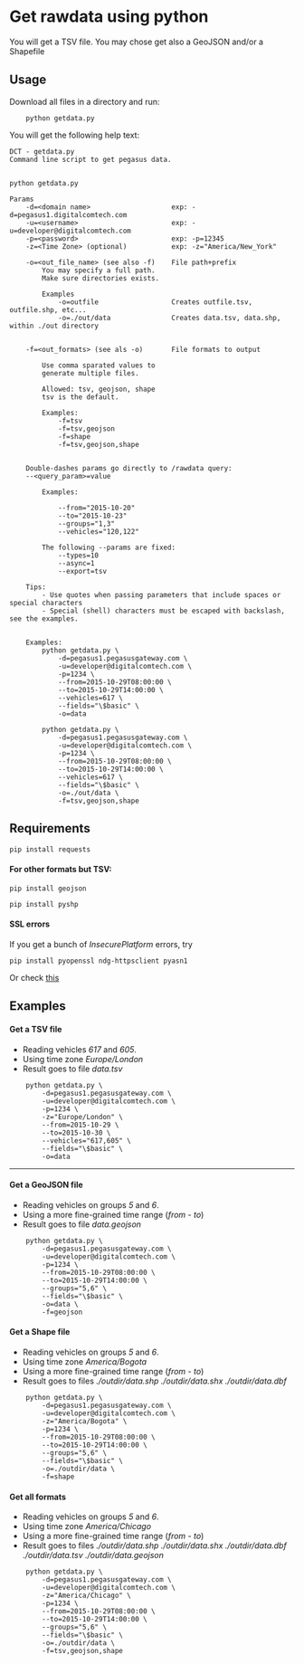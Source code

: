 # Get rawdata using python
You will get a TSV file.
You may chose get also a GeoJSON and/or a Shapefile


## Usage
Download all files in a directory and run:

```shell
	python getdata.py
```

You will get the following help text:
```shell
DCT - getdata.py
Command line script to get pegasus data.


python getdata.py

Params
	-d=<domain name>					exp: -d=pegasus1.digitalcomtech.com
	-u=<username>						exp: -u=developer@digitalcomtech.com
	-p=<password>						exp: -p=12345
	-z=<Time Zone> (optional)			exp: -z="America/New_York"

	-o=<out_file_name> (see also -f)	File path+prefix
		You may specify a full path.
		Make sure directories exists.

		Examples
			-o=outfile					Creates outfile.tsv, outfile.shp, etc...
			-o=./out/data				Creates data.tsv, data.shp, within ./out directory


	-f=<out_formats> (see als -o)		File formats to output

		Use comma sparated values to
		generate multiple files.

		Allowed: tsv, geojson, shape
		tsv is the default.

		Examples:
			-f=tsv
			-f=tsv,geojson
			-f=shape
			-f=tsv,geojson,shape


	Double-dashes params go directly to /rawdata query:
	--<query_param>=value

		Examples:

			--from="2015-10-20"
			--to="2015-10-23"
			--groups="1,3"
			--vehicles="120,122"

		The following --params are fixed:
			--types=10
			--async=1
			--export=tsv

	Tips:
		- Use quotes when passing parameters that include spaces or special characters
		- Special (shell) characters must be escaped with backslash, see the examples.


	Examples:
		python getdata.py \
			-d=pegasus1.pegasusgateway.com \
			-u=developer@digitalcomtech.com \
			-p=1234 \
			--from=2015-10-29T08:00:00 \
			--to=2015-10-29T14:00:00 \
			--vehicles=617 \
			--fields="\$basic" \
			-o=data

		python getdata.py \
			-d=pegasus1.pegasusgateway.com \
			-u=developer@digitalcomtech.com \
			-p=1234 \
			--from=2015-10-29T08:00:00 \
			--to=2015-10-29T14:00:00 \
			--vehicles=617 \
			--fields="\$basic" \
			-o=./out/data \
			-f=tsv,geojson,shape
```

## Requirements
```shell
pip install requests
```
#### For other formats but TSV:
```shell
pip install geojson
```

```shell
pip install pyshp
```

#### SSL errors
If you get a bunch of *InsecurePlatform* errors, try
```shell
pip install pyopenssl ndg-httpsclient pyasn1
```
Or check [this](http://stackoverflow.com/questions/29134512/insecureplatformwarning-a-true-sslcontext-object-is-not-available-this-prevent)

## Examples

#### Get a TSV file
- Reading vehicles *617* and *605*.
- Using time zone *Europe/London*
- Result goes to file *data.tsv*
```shell
	python getdata.py \
		-d=pegasus1.pegasusgateway.com \
		-u=developer@digitalcomtech.com \
		-p=1234 \
		-z="Europe/London" \
		--from=2015-10-29 \
		--to=2015-10-30 \
		--vehicles="617,605" \
		--fields="\$basic" \
		-o=data
```
---

#### Get a GeoJSON file
- Reading vehicles on groups *5* and *6*.
- Using a more fine-grained time range (*from* - *to*)
- Result goes to file *data.geojson*
```shell
	python getdata.py \
		-d=pegasus1.pegasusgateway.com \
		-u=developer@digitalcomtech.com \
		-p=1234 \
		--from=2015-10-29T08:00:00 \
		--to=2015-10-29T14:00:00 \
		--groups="5,6" \
		--fields="\$basic" \
		-o=data \
		-f=geojson
```

#### Get a Shape file
- Reading vehicles on groups *5* and *6*.
- Using time zone *America/Bogota*
- Using a more fine-grained time range (*from* - *to*)
- Result goes to files *./outdir/data.shp* *./outdir/data.shx*  *./outdir/data.dbf*

```shell
	python getdata.py \
		-d=pegasus1.pegasusgateway.com \
		-u=developer@digitalcomtech.com \
		-z="America/Bogota" \
		-p=1234 \
		--from=2015-10-29T08:00:00 \
		--to=2015-10-29T14:00:00 \
		--groups="5,6" \
		--fields="\$basic" \
		-o=./outdir/data \
		-f=shape
```

#### Get all formats
- Reading vehicles on groups *5* and *6*.
- Using time zone *America/Chicago*
- Using a more fine-grained time range (*from* - *to*)
- Result goes to files *./outdir/data.shp* *./outdir/data.shx*  *./outdir/data.dbf* *./outdir/data.tsv* *./outdir/data.geojson*

```shell
	python getdata.py \
		-d=pegasus1.pegasusgateway.com \
		-u=developer@digitalcomtech.com \
		-z="America/Chicago" \
		-p=1234 \
		--from=2015-10-29T08:00:00 \
		--to=2015-10-29T14:00:00 \
		--groups="5,6" \
		--fields="\$basic" \
		-o=./outdir/data \
		-f=tsv,geojson,shape
```